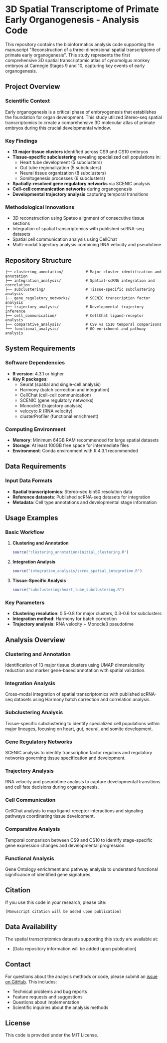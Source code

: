 # 3D Spatial Transcriptome of Primate Early Organogenesis - Analysis Code

This repository contains the bioinformatics analysis code supporting the manuscript "Reconstruction of a three-dimensional spatial transcriptome of primate early organogenesis". This study represents the first comprehensive 3D spatial transcriptomic atlas of cynomolgus monkey embryos at Carnegie Stages 9 and 10, capturing key events of early organogenesis.

## Project Overview

### Scientific Context
Early organogenesis is a critical phase of embryogenesis that establishes the foundation for organ development. This study utilized Stereo-seq spatial transcriptomics to create a comprehensive 3D molecular atlas of primate embryos during this crucial developmental window.

### Key Findings
- **13 major tissue clusters** identified across CS9 and CS10 embryos
- **Tissue-specific subclustering** revealing specialized cell populations in:
  - Heart tube development (5 subclusters)
  - Gut tube regionalization (5 subclusters) 
  - Neural tissue organization (8 subclusters)
  - Somitogenesis processes (6 subclusters)
- **Spatially-resolved gene regulatory networks** via SCENIC analysis
- **Cell-cell communication networks** during organogenesis
- **Developmental trajectory analysis** capturing temporal transitions

### Methodological Innovations
- 3D reconstruction using Spateo alignment of consecutive tissue sections
- Integration of spatial transcriptomics with published scRNA-seq datasets
- Spatial cell communication analysis using CellChat
- Multi-modal trajectory analysis combining RNA velocity and pseudotime

## Repository Structure

```
├── clustering_annotation/          # Major cluster identification and annotation
├── integration_analysis/           # Spatial-scRNA integration and correlation
├── subclustering/                  # Tissue-specific subclustering analysis
├── gene_regulatory_networks/       # SCENIC transcription factor analysis
├── trajectory_analysis/            # Developmental trajectory inference
├── cell_communication/             # CellChat ligand-receptor analysis
├── comparative_analysis/           # CS9 vs CS10 temporal comparisons
└── functional_analysis/            # GO enrichment and pathway analysis
```

## System Requirements

### Software Dependencies
- **R version**: 4.3.1 or higher
- **Key R packages**:
  - Seurat (spatial and single-cell analysis)
  - Harmony (batch correction and integration)
  - CellChat (cell-cell communication)
  - SCENIC (gene regulatory networks)
  - Monocle3 (trajectory analysis)
  - velocyto.R (RNA velocity)
  - clusterProfiler (functional enrichment)

### Computing Environment
- **Memory**: Minimum 64GB RAM recommended for large spatial datasets
- **Storage**: At least 100GB free space for intermediate files
- **Environment**: Conda environment with R 4.3.1 recommended

## Data Requirements

### Input Data Formats
- **Spatial transcriptomics**: Stereo-seq bin50 resolution data
- **Reference datasets**: Published scRNA-seq datasets for integration
- **Metadata**: Cell type annotations and developmental stage information

## Usage Examples

### Basic Workflow
1. **Clustering and Annotation**
   ```r
   source("clustering_annotation/initial_clustering.R")
   ```

2. **Integration Analysis**
   ```r
   source("integration_analysis/scrna_spatial_integration.R")
   ```

3. **Tissue-Specific Analysis**
   ```r
   source("subclustering/heart_tube_subclustering.R")
   ```

### Key Parameters
- **Clustering resolution**: 0.5-0.8 for major clusters, 0.3-0.6 for subclusters
- **Integration method**: Harmony for batch correction
- **Trajectory analysis**: RNA velocity + Monocle3 pseudotime

## Analysis Overview

### Clustering and Annotation
Identification of 13 major tissue clusters using UMAP dimensionality reduction and marker gene-based annotation with spatial validation.

### Integration Analysis  
Cross-modal integration of spatial transcriptomics with published scRNA-seq datasets using Harmony batch correction and correlation analysis.

### Subclustering Analysis
Tissue-specific subclustering to identify specialized cell populations within major lineages, focusing on heart, gut, neural, and somite development.

### Gene Regulatory Networks
SCENIC analysis to identify transcription factor regulons and regulatory networks governing tissue specification and development.

### Trajectory Analysis
RNA velocity and pseudotime analysis to capture developmental transitions and cell fate decisions during organogenesis.

### Cell Communication
CellChat analysis to map ligand-receptor interactions and signaling pathways coordinating tissue development.

### Comparative Analysis
Temporal comparison between CS9 and CS10 to identify stage-specific gene expression changes and developmental progression.

### Functional Analysis
Gene Ontology enrichment and pathway analysis to understand functional significance of identified gene signatures.

## Citation

If you use this code in your research, please cite:

```
[Manuscript citation will be added upon publication]
```

## Data Availability

The spatial transcriptomics datasets supporting this study are available at:
- [Data repository information will be added upon publication]

## Contact

For questions about the analysis methods or code, please submit an [issue on GitHub](../../issues). This includes:
- Technical problems and bug reports
- Feature requests and suggestions
- Questions about implementation
- Scientific inquiries about the analysis methods

## License

This code is provided under the MIT License.

